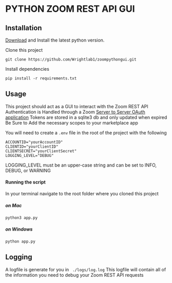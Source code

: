 # PYTHON ZOOM REST API GUI

## Installation
[Download](https://www.python.org/downloads/) and Install the latest python version.


Clone this project
```
git clone https://github.com/Wrightlab1/zoompythongui.git
```
Install dependencies
```
pip install -r requirements.txt
```

## Usage
This project should act as a GUI to interact with the Zoom REST API
Authentication is Handled through a Zoom [Server to Server OAuth application](https://marketplace.zoom.us/docs/guides/build/server-to-server-oauth-app/)
Tokens are stored in a sqlite3 db and only updated when expired
Be Sure to Add the necessary scopes to your marketplace app

You will need to create a ```.env``` file  in the root of the project with the following
```
ACCOUNTID="yourAccountID"
CLIENTID="yourClientID"
CLIENTSECRET="yourClientSecret"
LOGGING_LEVEL="DEBUG"
```
LOGGING_LEVEL must be an  upper-case string and can be set to INFO, DEBUG, or WARNING
#### Running the script
In your terminal navigate to the root folder where you cloned this project
##### on Mac
```
python3 app.py
```
##### on Windows
```
python app.py
```
## Logging
A logfile is generate for you in ``` ./logs/log.log```
This logfile will contain all of the information you need to debug your Zoom REST API requests